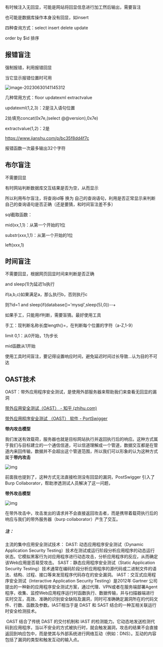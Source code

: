 有时候注入无回显，可能是网站将回显信息进行加工然后输出，需要盲注

也可能是数据库操作本身没有回显，如insert

四种查询方式：select insert delete update

order by $id 排序



## 报错盲注

强制报错，利用报错回显

当它显示报错位置时可用

![image-20230630141145312](E:\AppData\Roaming\Typora\typora-user-images\image-20230630141145312.png)

几种常用方式：floor	updatexml	extractvalue

updatexml(1,2,3)：2是注入语句位置

2处填充concat(0x7e,(select @@version),0x7e)

extractvalue(1,2)：2是

https://www.jianshu.com/p/bc35f8dd4f7c

报错函数一次最多输出32个字符



## 布尔盲注

不需要回显

有时网站判断数据库交互结果是否为空，从而显示

所以利用布尔盲注，将查询id等 换为 自己的查询语句，利用是否正常显示来判断自己的查询语句是否正确（还是要猜，和时间盲注差不多）

sql截取函数：

mid(xx,1,1)：从第一个开始的1位

substr(xxx,1,1)：从第一个开始的1位

left(xxx,1)



## 时间盲注

不需要回显，根据网页回显时间来判断是否正确

and sleep(1)为延迟1s执行

if(a,b,c)如果满足a，那么执行b，否则执行c

则?id=1 and sleep(if(database()='mysql',sleep(5),0))--+

如果手工，只能用if判断，需要盲猜。最好使用工具

手工：现判断名称长度length()=，在判断每个位置的字符（a-Z,1-9）

limit 0,1：从0开始，1为步长

mid函数从1开始



使用工具时间盲注，要记得设置响应时间，避免延迟时间过长导致...认为目的不可达



## OAST技术

OAST：带外应用程序安全测试，是使用外部服务器来帮助我们来查看无回显的漏洞

[带外应用安全测试（OAST） - 知乎 (zhihu.com)](https://zhuanlan.zhihu.com/p/469991370)

[带外应用程序安全测试 （OAST） 软件 - PortSwigger](https://portswigger.net/burp/application-security-testing/oast)

**带内攻击模型**

我们发送有效载荷，服务器也就是目标网站执行并返回执行后的响应。这种方式属于我们与目标建立的一个通信信道，可以信道理解成一个管道，数据交互都是在管道内来回传输，数据并不会超出这个管道范围，所以我们可以形象的认为这种方式属于**带内攻击**

![img](https://pic2.zhimg.com/80/v2-a0830cd3790860843328dc06aff515cd_720w.webp)



前面我也提到了，这种方式无法直接检测没有回显的漏洞，PostSwigger 引入了 Burp Collaborator，帮助渗透测试人员解决了这一问题，

**带外攻击模型**

![img](https://pic2.zhimg.com/80/v2-30f8e712754e6d2d6b9e298fcf3707a1_720w.webp)

在带外攻击中，攻击发出的请求并不会直接返回攻击者，而是携带着载荷执行后的响应与我们的带外服务器（burp collaborator）产生了交互。



##### 注：

主流的集中应用安全测试技术：
	DAST: 动态应用程序安全测试（Dynamic Application Security Testing）技术在测试或运行阶段分析应用程序的动态运行状态。它模拟黑客行为对应用程序进行动态攻击，分析应用程序的反应，从而确定该Web应用是否易受攻击。
	SAST：静态应用程序安全测试（Static Application Security Testing）技术通常在编码阶段分析应用程序的源代码或二进制文件的语法、结构、过程、接口等来发现程序代码存在的安全漏洞。
	IAST：交互式应用程序安全测试（Interactive Application Security Testing）是2012年 Gartner 公司提出的一种新的应用程序安全测试方案，通过代理、VPN或者在服务端部署Agent程序，收集、监控Web应用程序运行时函数执行、数据传输，并与扫描器端进行实时交互，高效、准确的识别安全缺陷及漏洞，同时可准确确定漏洞所在的代码文件、行数、函数及参数。IAST相当于是 DAST 和 SAST 结合的一种互相关联运行时安全检测技术。

​	OAST 结合了传统 DAST 的交付机制和 IAST 的检测能力。它动态地发送检测代码到应用程序，当以不安全的方式被执行时，就会触发漏洞，攻击的结果不会直接返回到响应包中，而是使其与外部系统进行网络互动（例如：DNS）。互动的内容包括了漏洞的类型和触发互动的输入点。